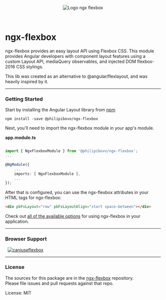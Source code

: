 <p align="center">
  <img src="https://ngx-flexbox.web.app/assets/logo-ngx-flexbox-readme.png" alt="Logo ngx flexbox" />
</p>
<br>

# ngx-flexbox

ngx-flexbox provides an easy layout API using Flexbox CSS. This module provides Angular developers with component layout features using a custom Layout API, mediaQuery observables, and injected DOM flexbox-2016 CSS stylings.

This lib was created as an alternative to @angular/flexlayout, and was heavily inspired by it.

---

### Getting Started

Start by installing the Angular Layout library from [npm](https://www.npmjs.com/package/@philipibovo/ngx-flexbox)

`npm install -save @philipibovo/ngx-flexbox`

Next, you'll need to import the ngx-flexbox module in your app's module.

**app.module.ts**

```ts

import { NgxFlexboxModule } from '@philipibovo/ngx-flexbox';
...

@NgModule({
    ...
    imports: [ NgxFlexboxModule ],
    ...
});
```

After that is configured, you can use the ngx-flexbox attributes in your HTML tags for ngx-flexbox:

```html
<div pbFxLayout="row" pbFxLayoutAlign="start space-between"></div>
```

Check out [all of the available options](https://philipi.bovo.me/ngx-flexbox) for using ngx-flexbox in your application.

---

### Browser Support

&nbsp;
<a href="http://caniuse.com/#feat=flexbox" target="_blank">
![caniuseflexbox](https://cloud.githubusercontent.com/assets/210413/21288118/917e3faa-c440-11e6-9b08-28aff590c7ae.png)
</a>

---

### License

The sources for this package are in the [ngx-flexbox](https://github.com/philipibovo/ngx-flexbox) repository. <br/>
Please file issues and pull requests against that repo.

License: MIT
